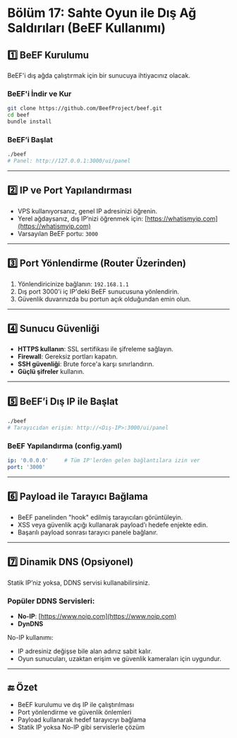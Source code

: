 
# Bölüm 17: Sahte Oyun ile Dış Ağ Saldırıları (BeEF Kullanımı)

## 1️⃣ BeEF Kurulumu

BeEF'i dış ağda çalıştırmak için bir sunucuya ihtiyacınız olacak.

### BeEF'i İndir ve Kur

```bash
git clone https://github.com/BeefProject/beef.git
cd beef
bundle install
```

### BeEF’i Başlat

```bash
./beef
# Panel: http://127.0.0.1:3000/ui/panel
```

---

## 2️⃣ IP ve Port Yapılandırması

- VPS kullanıyorsanız, genel IP adresinizi öğrenin.
- Yerel ağdaysanız, dış IP’nizi öğrenmek için: [https://whatismyip.com](https://whatismyip.com)
- Varsayılan BeEF portu: `3000`

---

## 3️⃣ Port Yönlendirme (Router Üzerinden)

1. Yönlendiricinize bağlanın: `192.168.1.1`
2. Dış port 3000'i iç IP'deki BeEF sunucusuna yönlendirin.
3. Güvenlik duvarınızda bu portun açık olduğundan emin olun.

---

## 4️⃣ Sunucu Güvenliği

- **HTTPS kullanın**: SSL sertifikası ile şifreleme sağlayın.
- **Firewall**: Gereksiz portları kapatın.
- **SSH güvenliği**: Brute force'a karşı sınırlandırın.
- **Güçlü şifreler** kullanın.

---

## 5️⃣ BeEF’i Dış IP ile Başlat

```bash
./beef
# Tarayıcıdan erişim: http://<Dış-IP>:3000/ui/panel
```

### BeEF Yapılandırma (config.yaml)

```yaml
ip: '0.0.0.0'     # Tüm IP'lerden gelen bağlantılara izin ver
port: '3000'
```

---

## 6️⃣ Payload ile Tarayıcı Bağlama

- BeEF panelinden "hook" edilmiş tarayıcıları görüntüleyin.
- XSS veya güvenlik açığı kullanarak payload’ı hedefe enjekte edin.
- Başarılı payload sonrası tarayıcı panele bağlanır.

---

## 7️⃣ Dinamik DNS (Opsiyonel)

Statik IP’niz yoksa, DDNS servisi kullanabilirsiniz.

### Popüler DDNS Servisleri:

- **No-IP**: [https://www.noip.com](https://www.noip.com)
- **DynDNS**

No-IP kullanımı:

- IP adresiniz değişse bile alan adınız sabit kalır.
- Oyun sunucuları, uzaktan erişim ve güvenlik kameraları için uygundur.

---

## 🔚 Özet

- BeEF kurulumu ve dış IP ile çalıştırılması
- Port yönlendirme ve güvenlik önlemleri
- Payload kullanarak hedef tarayıcıyı bağlama
- Statik IP yoksa No-IP gibi servislerle çözüm
